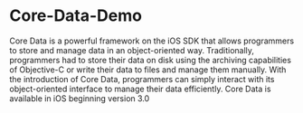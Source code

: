 Core-Data-Demo
==============

Core Data is a powerful framework on the iOS SDK that allows programmers to store and manage data in an object-oriented way. Traditionally, programmers had to store their data on disk using the archiving capabilities of Objective-C or write their data to files and manage them manually. With the introduction of Core Data, programmers can simply interact with its object-oriented interface to manage their data efficiently. Core Data is available in iOS beginning version 3.0